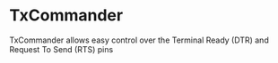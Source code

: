 # TxCommander
TxCommander allows easy control over the Terminal Ready (DTR) and Request To Send (RTS) pins

